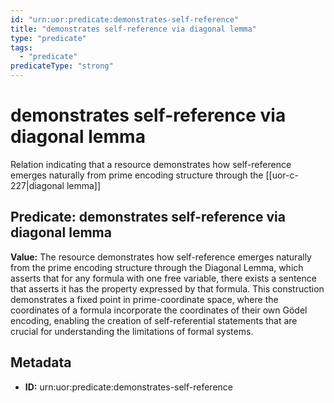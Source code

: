 ```yaml
---
id: "urn:uor:predicate:demonstrates-self-reference"
title: "demonstrates self-reference via diagonal lemma"
type: "predicate"
tags:
  - "predicate"
predicateType: "strong"
---
```


# demonstrates self-reference via diagonal lemma

Relation indicating that a resource demonstrates how self-reference emerges naturally from prime encoding structure through the [[uor-c-227|diagonal lemma]]

## Predicate: demonstrates self-reference via diagonal lemma

**Value:** The resource demonstrates how self-reference emerges naturally from the prime encoding structure through the Diagonal Lemma, which asserts that for any formula with one free variable, there exists a sentence that asserts it has the property expressed by that formula. This construction demonstrates a fixed point in prime-coordinate space, where the coordinates of a formula incorporate the coordinates of their own Gödel encoding, enabling the creation of self-referential statements that are crucial for understanding the limitations of formal systems.

## Metadata

- **ID:** urn:uor:predicate:demonstrates-self-reference
